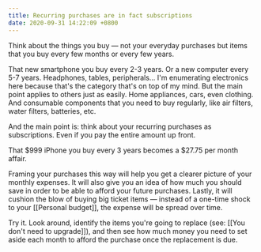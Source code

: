 ```yaml
---
title: Recurring purchases are in fact subscriptions
date: 2020-09-31 14:22:09 +0800
---
```


Think about the things you buy — not your everyday purchases but items that you buy every few months or every few years.

That new smartphone you buy every 2-3 years. Or a new computer every 5-7 years. Headphones, tables, peripherals... I'm enumerating electronics here because that's the category that's on top of my mind. But the main point applies to others just as easily. Home appliances, cars, even clothing. And consumable components that you need to buy regularly, like air filters, water filters, batteries, etc.

And the main point is: think about your recurring purchases as subscriptions. Even if you pay the entire amount up front.

That $999 iPhone you buy every 3 years becomes a $27.75 per month affair.

Framing your purchases this way will help you get a clearer picture of your monthly expenses. It will also give you an idea of how much you should save in order to be able to afford your future purchases. Lastly, it will cushion the blow of buying big ticket items — instead of a one-time shock to your [[Personal budget]], the expense will be spread over time.

Try it. Look around, identify the items you're going to replace (see: [[You don't need to upgrade]]), and then see how much money you need to set aside each month to afford the purchase once the replacement is due. 